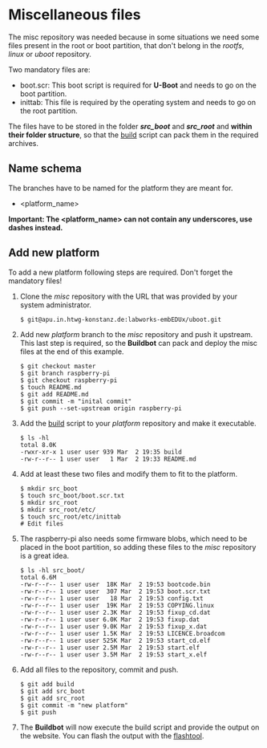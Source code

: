 # Miscellaneous files

The misc repository was needed because in some situations we need some files
present in the root or boot partition, that don't belong in the *rootfs*,
*linux* or *uboot* repository.

Two mandatory files are:
* boot.scr: This boot script is required for **U-Boot** and needs to go on the
  boot partition.
* inittab: This file is required by the operating system and needs to go on the
  root partition.

The files have to be stored in the folder ***src_boot*** and ***src_root*** and
**within their folder structure**, so that the [build](misc/files/build)
script can pack them in the required archives.

## Name schema
The branches have to be named for the platform they are meant for.
* \<platform\_name\>

**Important: The \<platform\_name\> can not contain any underscores, use dashes
instead.**

## Add new platform
To add a new platform following steps are required. Don't forget the mandatory
files!

1. Clone the *misc* repository with the URL that was provided by your system
   administrator.
   ```
   $ git@apu.in.htwg-konstanz.de:labworks-embEDUx/uboot.git
   ```

1. Add new *platform* branch to the *misc* repository and push it upstream.
This last step is required, so the **Buildbot** can pack and deploy the misc
files at the end of this example.
   ```
   $ git checkout master
   $ git branch raspberry-pi
   $ git checkout raspberry-pi
   $ touch README.md
   $ git add README.md
   $ git commit -m "inital commit"
   $ git push --set-upstream origin raspberry-pi 
   ```

1. Add the [build](misc/files/build) script to your *platform* repository
and make it executable.
   ```
   $ ls -hl
   total 8.0K
   -rwxr-xr-x 1 user user 939 Mar  2 19:35 build
   -rw-r--r-- 1 user user   1 Mar  2 19:33 README.md
   ```

1. Add at least these two files and modify them to fit to the platform.
   ```
   $ mkdir src_boot
   $ touch src_boot/boot.scr.txt
   $ mkdir src_root
   $ mkdir src_root/etc/
   $ touch src_root/etc/inittab
   # Edit files
   ```

1. The raspberry-pi also needs some firmware blobs, which need to be placed in
the boot partition, so adding these files to the *misc* repository is a great
idea.
   ```
   $ ls -hl src_boot/
   total 6.6M
   -rw-r--r-- 1 user user  18K Mar  2 19:53 bootcode.bin
   -rw-r--r-- 1 user user  307 Mar  2 19:53 boot.scr.txt
   -rw-r--r-- 1 user user   18 Mar  2 19:53 config.txt
   -rw-r--r-- 1 user user  19K Mar  2 19:53 COPYING.linux
   -rw-r--r-- 1 user user 2.3K Mar  2 19:53 fixup_cd.dat
   -rw-r--r-- 1 user user 6.0K Mar  2 19:53 fixup.dat
   -rw-r--r-- 1 user user 9.0K Mar  2 19:53 fixup_x.dat
   -rw-r--r-- 1 user user 1.5K Mar  2 19:53 LICENCE.broadcom
   -rw-r--r-- 1 user user 525K Mar  2 19:53 start_cd.elf
   -rw-r--r-- 1 user user 2.5M Mar  2 19:53 start.elf
   -rw-r--r-- 1 user user 3.5M Mar  2 19:53 start_x.elf
   ```

1. Add all files to the repository, commit and push.
   ```
   $ git add build
   $ git add src_boot
   $ git add src_root
   $ git commit -m "new platform"
   $ git push
   ```

1. The **Buildbot** will now execute the build script and provide the output on the website. You can flash the output with the [flashtool](flashtool.md).
